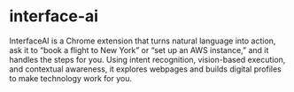 # interface-ai
InterfaceAI is a Chrome extension that turns natural language into action, ask it to “book a flight to New York” or “set up an AWS instance,” and it handles the steps for you. Using intent recognition, vision-based execution, and contextual awareness, it explores webpages and builds digital profiles to make technology work for you.
